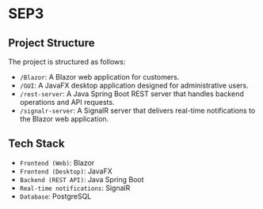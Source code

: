 # SEP3

## Project Structure

The project is structured as follows:

- `/Blazor`: A Blazor web application for customers.
- `/GUI`: A JavaFX desktop application designed for administrative users.
- `/rest-server`: A Java Spring Boot REST server that handles backend operations and API requests.
- `/signalr-server`: A SignalR server that delivers real-time notifications to the Blazor web application.

## Tech Stack

- `Frontend (Web)`: Blazor
- `Frontend (Desktop)`: JavaFX
- `Backend (REST API)`: Java Spring Boot
- `Real-time notifications`: SignalR
- `Database`: PostgreSQL
